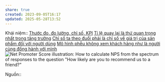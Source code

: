 ```yaml
---
share: true
created: 2023-09-05T16:17
updated: 2025-05-28T13:52
---
```

Khái niệm:: [Thước đo, đo lường, chỉ số, KPI](../../../%CE%9E%20Kh%C3%A1i%20ni%E1%BB%87m/Ph%C3%A1t%20tri%E1%BB%83n%20s%E1%BA%A3n%20ph%E1%BA%A9m,%20l%C3%AAn%20k%E1%BA%BF%20ho%E1%BA%A1ch,%20c%C3%B4ng%20vi%E1%BB%87c/Th%C6%B0%E1%BB%9Bc%20%C4%91o,%20%C4%91o%20l%C6%B0%E1%BB%9Dng,%20ch%E1%BB%89%20s%E1%BB%91,%20KPI.md)
[Tỉ lệ quay lại là thứ quan trọng nhất trong tăng trưởng](./T%C4%83ng%20tr%C6%B0%E1%BB%9Fng/T%E1%BB%89%20l%E1%BB%87%20quay%20l%E1%BA%A1i%20l%C3%A0%20th%E1%BB%A9%20quan%20tr%E1%BB%8Dng%20nh%E1%BA%A5t%20trong%20t%C4%83ng%20tr%C6%B0%E1%BB%9Fng.md)
[Chỉ số ta theo đuổi phải là chỉ số về giá trị của sản phẩm đối với người dùng](./Ch%E1%BB%89%20s%E1%BB%91%20ta%20theo%20%C4%91u%E1%BB%95i%20ph%E1%BA%A3i%20l%C3%A0%20ch%E1%BB%89%20s%E1%BB%91%20v%E1%BB%81%20gi%C3%A1%20tr%E1%BB%8B%20c%E1%BB%A7a%20s%E1%BA%A3n%20ph%E1%BA%A9m%20%C4%91%E1%BB%91i%20v%E1%BB%9Bi%20ng%C6%B0%E1%BB%9Di%20d%C3%B9ng.md)
[Mô hình phễu không xem khách hàng như là người cùng đồng hành với mình](./M%C3%B4%20h%C3%ACnh%20ph%E1%BB%85u%20kh%C3%B4ng%20xem%20kh%C3%A1ch%20h%C3%A0ng%20nh%C6%B0%20l%C3%A0%20ng%C6%B0%E1%BB%9Di%20c%C3%B9ng%20%C4%91%E1%BB%93ng%20h%C3%A0nh%20v%E1%BB%9Bi%20m%C3%ACnh.md)
![Net Promoter Score illustration: How to calculate NPS from the spectrum of responses to the question "How likely are you to recommend us to a friend?"](https://sketchplanations.com/_next/image?url=https%3A%2F%2Fimages.prismic.io%2Fsketchplanations%2F8feb249a-3f4a-4b1b-a08b-3a6858683b53_620205142251388928.png%3Fauto%3Dcompress%2Cformat&w=3840&q=75)

Nguồn:: 